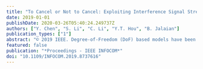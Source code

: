```yaml
---
title: "To Cancel or Not to Cancel: Exploiting Interference Signal Strength in the Eigenspace for Efficient MIMO DoF Utilization"
date: 2019-01-01
publishDate: 2020-03-26T05:40:24.249737Z
authors: ["Y. Chen", "S. Li", "C. Li", "Y.T. Hou", "B. Jalaian"]
publication_types: ["1"]
abstract: "© 2019 IEEE. Degree-of-Freedom (DoF) based models have been widely used to study MIMO networks. To cancel interference, the number of DoFs used in the state-of-the-art DoF models is solely based on the number of interfering data streams. However, by decomposing an interference into the eigenspace, we find that signal strengths varies significantly in different directions for the same interference link. In this paper, we exploited the difference in interference signal strength in the eigenspace and differentiate strong and weak interference signals via their singular values. By introducing a concept of effective rank threshold, we propose to use DoFs only to cancel strong interference in the eigenspace based on this threshold while treating weak interference signals as noise in throughput calculation. We explore a fundamental tradeoff between network throughput and effective rank threshold. Using simulation results on MU-MIMO networks, we show that network throughput under optimal rank threshold setting is significantly higher than that under existing DoF IC models. To ensure feasibility at the PHY layer, we present an algorithm that can find Tx and Rx weights at each node that can offer our desired DoF allocation."
featured: false
publication: "*Proceedings - IEEE INFOCOM*"
doi: "10.1109/INFOCOM.2019.8737616"
---
```



